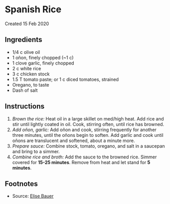 # Spanish Rice
Created 15 Feb 2020

## Ingredients
- 1/4 c olive oil
- 1 oñon, finely chopped (~1 c)
- 1 clove garlic, finely chopped
- 2 c white rice
- 3 c chicken stock
- 1.5 T tomato paste; or 1 c diced tomatoes, strained
- Oregano, to taste
- Dash of salt

## Instructions
1. *Brown the rice:* Heat oil in a large skillet on med/high heat. Add rice and stir until lightly coated in oil. Cook, stirring often, until rice has browned.
2. *Add oñon, garlic:* Add oñon and cook, stirring frequently for another three minutes, until the oñons begin to soften. Add garlic and cook until oñons are translucent and softened, about a minute more.
3. *Prepare sauce:* Combine stock, tomato, oregano, and salt in a saucepan and bring to a simmer.
4. *Combine rice and broth:* Add the sauce to the browned rice. Simmer covered for **15-25 minutes**. Remove from heat and let stand for **5 minutes**.

## Footnotes
- Source: [Elise Bauer](https://www.simplyrecipes.com/recipes/spanish_rice/)